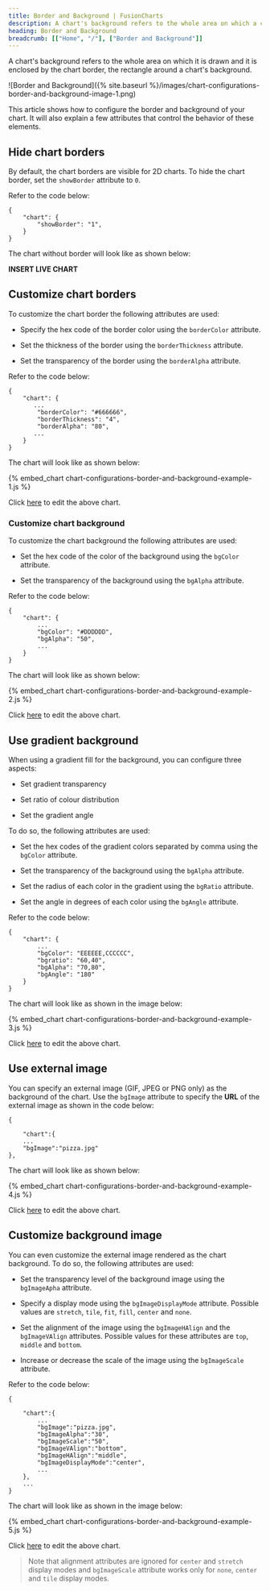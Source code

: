 ```yaml
---
title: Border and Background | FusionCharts
description: A chart's background refers to the whole area on which a chart is drawn. The background of the chart is enclosed by a chart border.
heading: Border and Background
breadcrumb: [["Home", "/"], ["Border and Background"]]
---
```


A chart's background refers to the whole area on which it is drawn and it is enclosed by the chart border, the rectangle around a chart's background.

![Border and Background]({% site.baseurl %}/images/chart-configurations-border-and-background-image-1.png)

This article shows how to configure the border and background of your chart. It will also explain a few attributes that control the behavior of these elements. 

## Hide chart borders

By default, the chart borders are visible for 2D charts. To hide the chart border, set the `showBorder` attribute to `0`.

Refer to the code below:

```
{
    "chart": {
        "showBorder": "1",
    }
}

```
The chart without border will look like as shown below:

**INSERT LIVE CHART**

## Customize chart borders

To customize the chart border the following attributes are used:

* Specify the hex code of the border color using the `borderColor` attribute.

* Set the thickness of the border using the `borderThickness` attribute.

* Set the transparency of the border using the `borderAlpha` attribute.

Refer to the code below:

```
{
    "chart": {
       ...
        "borderColor": "#666666",
        "borderThickness": "4",
        "borderAlpha": "80",
       ...
    }
}

```

The chart will look like as shown below:

{% embed_chart chart-configurations-border-and-background-example-1.js %}

Click [here](http://jsfiddle.net/fusioncharts/5vj22scs/ "@@open-newtab") to edit the above chart.

### Customize chart background

To customize the chart background the following attributes are used:

* Set the hex code of the color of the background using the `bgColor` attribute.

* Set the transparency of the background using the `bgAlpha` attribute.

Refer to the code below:

```
{
    "chart": {
        ...
        "bgColor": "#DDDDDD",
        "bgAlpha": "50",
        ...
    }
}

```

The chart will look like as shown below:

{% embed_chart chart-configurations-border-and-background-example-2.js %}

Click [here](http://jsfiddle.net/fusioncharts/c5o8spm5/ "@@open-newtab") to edit the above chart.

## Use gradient background

When using a gradient fill for the background, you can configure three aspects:

* Set gradient transparency

* Set ratio of colour distribution

* Set the gradient angle

To do so, the following attributes are used:

* Set the hex codes of the gradient colors separated by comma using the `bgColor` attribute.

* Set the transparency of the background using the `bgAlpha` attribute.

* Set the radius of each color in the gradient using the `bgRatio` attribute.

* Set the angle in degrees of each color using the `bgAngle` attribute.

Refer to the code below:

```
{
    "chart": {
        ...
        "bgColor": "EEEEEE,CCCCCC",
        "bgratio": "60,40",
        "bgAlpha": "70,80",
        "bgAngle": "180"
    }
}

```

The chart will look like as shown in the image below:

{% embed_chart chart-configurations-border-and-background-example-3.js %}

Click [here](http://jsfiddle.net/fusioncharts/73h05m4q/ "@@open-newtab") to edit the above chart.

## Use external image

You can specify an external image (GIF, JPEG or PNG only) as the background of the chart. Use the `bgImage` attribute to specify the **URL** of the external image as shown in the code below:

```
{

    "chart":{ 
    ...   
    "bgImage":"pizza.jpg"
},

```

The chart will look like as shown below:

{% embed_chart chart-configurations-border-and-background-example-4.js %}

Click [here](http://jsfiddle.net/fusioncharts/ceqLLtwk/ "@@open-newtab") to edit the above chart.

## Customize background image

You can even customize the external image rendered as the chart background. To do so, the following attributes are used:

* Set the transparency level of the background image using the `bgImageApha` attribute.

* Specify a display mode using the `bgImageDisplayMode` attribute. Possible values are `stretch`, `tile`, `fit`, `fill`, `center` and `none`.

* Set the alignment of the image using the `bgImageHAlign` and the `bgImageVAlign` attributes. Possible values for these attributes are `top`, `middle` and `bottom`.

* Increase or decrease the scale of the image using the `bgImageScale` attribute.

Refer to the code below:

```
{

    "chart":{
        ...    
        "bgImage":"pizza.jpg",
        "bgImageAlpha":"30",
        "bgImageScale":"50",
        "bgImageVAlign":"bottom",
        "bgImageHAlign":"middle",
        "bgImageDisplayMode":"center",
        ...
    },
    ...
}  

```

The chart will look like as shown in the image below:

{% embed_chart chart-configurations-border-and-background-example-5.js %}

Click [here](http://jsfiddle.net/fusioncharts/gyjd7y46/ "@@open-newtab") to edit the above chart.

> Note that alignment attributes are ignored for `center` and `stretch` display modes and `bgImageScale` attribute works only for `none`, `center` and `tile` display modes.